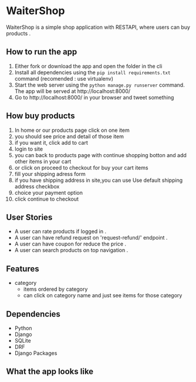 # WaiterShop
WaiterShop is a simple shop application with RESTAPI, where users can buy products .

##  How to run the app
1. Either fork or download the app and open the folder in the cli
2. Install all dependencies using the `pip install requirements.txt` command (recomended : use virtualenv)
3. Start the web server using the `python manage.py runserver` command. The app will be served at http://localhost:8000/ 
4. Go to http://localhost:8000/ in your browser and tweet something



## How buy products
1. In home or our products page click on one item
2. you should see price and detail of those item
3. if you want it, click add to cart
4. login to site
5. you can back to products page with continue shopping botton and add other items in your cart
6. or click on proceed to checkout for buy your cart items
7. fill your shipping adress form
8. if you have shipping address in site,you can use Use default shipping address checkbox
9. choice your payment option
10. click continue to checkout


## User Stories
- A user can rate products if logged in .
- A user can have refund request on 'request-refund/' endpoint .
- A user can have coupon for reduce the price .
- A user can search products on top navigation .


## Features
  
- category
  - items ordered by category
  - can click on category name and just see items for those category

  

## Dependencies
- Python
- Django
- SQLite
- DRF
- Django Packages

## What the app looks like

